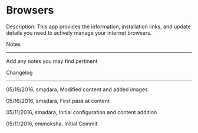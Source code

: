 Browsers
===========

Description: This app provides the information, installation links, and update details you need to actively manage your internet browsers.


Notes

----

Add any notes you may find pertinent
 


Changelog

----
05/19/2016, smadara, Modified content and added images

05/16/2016, smadara, First pass at content

05/11/2016, smadara, Initial configuration and content addition

05/11/2016, emmoksha, Initial Commit